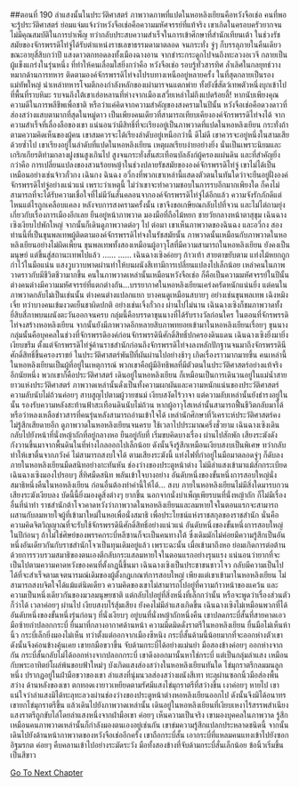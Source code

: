 ##ตอนที่ 190 ลำแสงนั้นในประวัติศาสตร์
ภาพวาดภาพที่แปดในหอหลิงเยียนคือหวังจือเช่อ
คนที่พอจะรู้ประวัติศาสตร์ ย่อมแจ่มแจ้งว่าหวังจือเช่อคือความมหัศจรรย์ที่แท้จริง เขาเกิดในครอบครัวยากจน ไม่มีคุณสมบัติในการบำเพ็ญ ทว่ากลับประสบความสำเร็จในการเข้าศึกษาที่สำนักเทียนเต้า ในช่วงรัชสมัยของจักรพรรดิไท่จู่ได้รับตำแหน่งราชเลขาธรรมดามาตลอด จนกระทั่ง จู่ๆ ก็บรรลุภายในคืนเดียวขณะอายุสี่สิบกว่าปี แสงดาวตกทอดลงทั้งเมืองฉางอาน จากชำระกระดูกไปจนถึงทะลวงอเวจี กลายเป็นผู้แข็งแกร่งในรุ่นหนึ่ง
ที่ทำให้คนเลื่อมใสยิ่งกว่าคือ หวังจือเช่อ รอบรู้ทั่วสารทิศ ล้ำเลิศในกลยุทธ์วางหมากด้านการทหาร ติดตามองค์จักรพรรดิไท่จงไปรบทางเหนืออยู่หลายครั้ง ในที่สุดกลายเป็นรองแม่ทัพใหญ่ นำเหล่าทหารโจมตีกองกำลังหลักของเผ่ามารจนแตกพ่าย ทั้งยังขี่สัตว์เทพตัวหนึ่งบุกเข้าไปที่พื้นที่ราบหิมะ รบจนถึงใต้เขาเฮ่อหลานที่ห่างจากเมืองเสวี่ยเหล่าไม่ถึงแปดร้อยลี้!
หากนับเพียงคุณความดีในการพลีชีพเพื่อชาติ หรือว่าแค่คิดจากความสำคัญของสงครามในปีนั้น หวังจือเช่อคือดวงดาวที่ส่องสว่างแสบตามากที่สุดในหมู่ดาว เป็นเพียงคนเดียวที่สามารถเทียบเคียงองค์จักรพรรดิไท่จงได้ จากความสำเร็จที่เลื่องลือของเขา แน่นอนว่ามีสิทธิ์ที่จะเรียงอยู่เป็นภาพวาดที่แปดในหอหลิงเยียน กระทั่งถ้าตามความคิดเห็นของผู้คน เขาสมควรจะได้เรียงลำดับอยู่เหนือกว่านี้ ดีไม่ดี เขาควรจะอยู่หนึ่งในสามเสียด้วยซ้ำไป
เขาเรียงอยู่ในลำดับที่แปดในหอหลิงเยียน เหตุผลเรียบง่ายอย่างยิ่ง นั่นเป็นเพราะนิยมและเกริกเกียรติท่ามกลางฝูงชนสูงเกินไป สูงจนกระทั่งสั่นสะเทือนบัลลังก์ผู้ครองแผ่นดิน และที่สำคัญยิ่งกว่าคือ การเปลี่ยนแปลงของสวนร้อยหญ้าในช่วงปลายรัชสมัยขององค์จักรพรรดิไท่จู่ เขาไม่ได้เป็นเหมือนอย่างเช่นจ้าวกั๋วกง เฉินกง ฉินฉง อวี่กงที่พวกเขาเหล่านี้แสดงตัวตนในทันใดว่าจะยืนอยู่ฝั่งองค์จักรพรรดิไท่จู่อย่างแน่วแน่ เพราะว่าเหตุนี้ ไม่ว่าเขาจะทำความชอบในการรบอีกมากเพียงใด ก็คงไม่สามารถที่จะได้รับความเชื่อใจที่ไม่มีวันสั่นคลอนจากองค์จักรพรรดิไท่จู่ได้อีกแล้ว ความจังรักภักดีแต่ไหนแต่ไรถูกเคลือบแคลง หลังจบการสงครามครั้งนั้น เขาจึงขอเกษียณกลับไปที่จวน และไม่ไต่ถามยุ่งเกี่ยวกับเรื่องการเมืองอีกเลย
ยืนอยู่หน้าภาพวาด มองมือที่ถือไม้หยก ชายวัยกลางหน้าตาสุขุม เฉินฉางเซิงเงียบไปพักใหญ่ จากนั้นก็เดินดูภาพวาดต่อๆ ไป
ต่อมา เขาเห็นภาพวาดของฉินฉง และอวี่กง สองท่านนี้ที่เป็นขุนพลเทพผู้ติดตามองค์จักรพรรดิไท่จงในรัชสมัยนั้น ภาพวาดนั้นเหมือนกับภาพวาดในหอหลิงเยียนอย่างไม่ผิดเพี้ยน
ขุนพลเทพทั้งสองเหมือนผู้อาวุโสที่มีความสามารถในหอหลิงเยียน ยังคงเป็นมนุษย์ แต่ขึ้นสู่สถานะเทพไปแล้ว
......
......
เฉินฉางเซิงค่อยๆ ก้าวเท้า สายตาขยับตาม แท่งไม้หยกถูกกำไว้ในมือแน่น แสงวูบวาบพาดผ่านทำให้บนผนังสีเทามีการเปลี่ยนแปลงไปเล็กน้อย เหล่าคนในภาพวาดราวกับมีชีวิตชีวามากขึ้น
คนในภาพวาดเหล่านั้นเหมือนหวังจือเช่อ ก็คือเป็นความมหัศจรรย์ในปีนั้น ต่างคนต่างมีความมหัศจรรย์ที่แตกต่างกัน...บรรยากาศในหอหลิงเยียนเคร่งครัดหนักแน่นยิ่ง แต่คนในภาพวาดกลับไม่เป็นเช่นนั้น ต่างคนต่างแปลกแยก บางคนดูเหมือนสบายๆ อย่างเช่นขุนพลเทพ เฉิงหมิงเจี๋ย ทว่าบางคนเข้มงวดเย็นชาผิดปกติ อย่างเช่นเจิ้งกั๋วกง
ผ่านไปไม่นาน เฉินฉางเซิงก็ชมภาพวาดทั้งยี่สิบสี่ภาพบนผนังตะวันออกจนครบ กลุ่มนี้คือบรรดาขุนนางที่ได้รับรางวัลก่อนใคร ในตอนที่จักรพรรดิไท่จงสร้างหอหลิงเยียน จากนั้นยังมีภาพวาดอีกหลายสิบภาพทยอยเข้ามาในหอหลิงเยียนเรื่อยๆ ขุนนางกลุ่มนั้นคือบุคคลในช่วงที่จักรพรรดิองค์ก่อนจักรพรรดินีศักดิ์สิทธิ์ปกครองดินแดน
เฉินฉางเซิงยิ่งมายิ่งเงียบขรึม ตั้งแต่จักรพรรดิไท่จู่ค้านราชสำนักก่อนถึงจักรพรรดิไท่จงลงหลักปักฐานจนมาถึงจักรพรรดินีศักดิ์สิทธิ์ขึ้นครองราชย์ ในประวัติศาสตร์พันปีที่ผันผ่านไปอย่างช้าๆ เกิดเรื่องราวมากมายขึ้น คนเหล่านี้ในหอหลิงเยียนเป็นผู้ที่อยู่ในเหตุการณ์ พวกเขาคือผู้มีอิทธิพลที่มีตัวตนในประวัติศาสตร์อย่างแท้จริง อีกนัยหนึ่ง พวกเขาก็คือประวัติศาสตร์
เดินอยู่ในหอหลิงเยียน ก็เหมือนเป็นการเดินวนอยู่ในแม่น้ำสายยาวแห่งประวัติศาสตร์ ภาพวาดเหล่านั้นดั่งเป็นทั้งความผกผันและความหนักแน่นของประวัติศาสตร์ ความลับนับไม่ถ้วนค่อยๆ สาบสูญไปตามผู้วายชนม์ เงียบสงัดไร้วาจา แต่ความลับเหล่านั้นยังธำรงอยู่ในนั้น รองรับความหลังสะท้านฟ้าสะเทือนดินนับไม่ถ้วน หากผู้อาวุโสเหล่านั้นสามารถฟื้นชีวิตกลับมาได้ หรือว่าหลงเหลือข่าวสารที่คนรุ่นหลังสามารถอ่านเข้าใจได้ เหล่านักศึกษาที่วิเคราะห์ประวัติศาสตร์คงไม่รู้สึกเสียดายอีก
ดูภาพวาดในหอหลิงเยียนจนครบ ใช้เวลาไปประมาณครึ่งชั่วยาม เฉินฉางเซิงเดินกลับไปยังหน้าที่นั่งหญ้าถักที่อยู่กลางหอ ยืนอยู่กับที่ เริ่มขบคิดบางเรื่อง
ผ่านไปสักพัก เสียงระฆังดังกังวานขึ้นมาจากพื้นดินในที่ห่างไกลออกไปเล็กน้อย ดังนั้นจึงรู้สึกเหมือนเงียบสงบเป็นพิเศษ ทว่ากลับทำให้เขาตื่นจากภวังค์ ไม่สามารถสงบใจได้
ตามเสียงระฆังนี้ แท่งไฟที่กำอยู่ในมือมาตลอดจู่ๆ ก็ดับลง ภายในหอหลิงเยียนมืดสนิทอย่างกะทันหัน ช่องว่างของประตูหน้าต่าง ไม่มีลำแสงเข้ามาแม้สักกระเบียด
เฉินฉางเซิงมองไปรอบๆ สี่ทิศมืดสนิท พลันเข้าใจบางอย่าง อันดับหนึ่งของขั้นหนึ่งการสอบใหญ่นั่งสมาธิหนึ่งคืนในหอหลิงเยียน ก่อนอื่นต้องทำคำนี้ให้ได้...
สงบ
ภายในหอหลิงเยียนไม่มีสิ่งใดมารบกวน เสียงระฆังเงียบลง บัดนี้นี้ยิ่งมองดูสิ่งต่างๆ ยากขึ้น นอกจากนั่งบำเพ็ญเพียรบนที่นั่งหญ้าถัก ก็ไม่มีเรื่องอื่นที่น่าทำ
ราชสำนักต้าโจวคาดหวังว่าภาพวาดในหอหลิงเยียนและลมหายใจในตอนแรกจะสามารถผสานกับลมหายใจผู้ที่เข้ามาใหม่ในหอเพื่อนั่งสมาธิ เพื่อประโยชน์แห่งราชสกุลของราชสำนัก นั่นคือ ความคิดจิตวิญญาณที่จะรับใช้จักรพรรดินีศักดิ์สิทธิ์อย่างแน่วแน่
อันดับหนึ่งของขั้นหนึ่งการสอบใหญ่ในปีก่อนๆ ถ้าไม่ใช่ศิษย์ของพรรคกระบี่หลีซานก็จะเป็นคนทางใต้ ซึ่งเดิมมักไม่ค่อยมีความรู้สึกเป็นอันหนึ่งอันเดียวกันกับราชสำนักโจวเป็นทุนเดิมอยู่แล้ว เพราะฉะนั้น เมื่อเข้ามาถึงหอ ย่อมเกิดการต่อต้านด้วยการรวบรวมสมาธิของตนเองตีกลับกระแสลมหายใจในตอนแรกอย่างรุนแรง แน่นอนว่ายากที่จะเป็นไปตามความคาดหวังของคนที่ตั้งกฎนี้ขึ้นมา
เฉินฉางเซิงเป็นประชาชนชาวโจว กลับมีความเป็นไปได้ที่จะสำเร็จตามเจตนารมณ์เดิมของผู้ตั้งกฎเกณฑ์การสอบใหญ่ เพียงแต่เขาเข้ามาในหอหลิงเยียน ไม่สามารถสงบจิตใจได้แม้แต่นิดเดียว ความคิดของเขาไม่สามารถไปอยู่ที่ความก้าวหน้าของแคว้น และความเป็นหนึ่งเดียวกันของมวลมนุษยชาติ แต่กลับไปอยู่ที่สิ่งหนึ่งที่เล็กกว่านั้น หรือจะพูดว่าเรื่องส่วนตัวก็ว่าได้
เวลาค่อยๆ ผ่านไป เงียบสงบไร้สุ้มเสียง ยังคงไม่มีลำแสงเกิดขึ้น
เฉินฉางเซิงไม่เหมือนพวกที่ได้อันดับหนึ่งของขั้นหนึ่งรุ่นก่อนๆ ที่นั่งเงียบๆ อยู่บนที่นั่งหญ้าถักหนึ่งคืน เขาปลดกระบี่สั้นที่สายคาดเอว มือซ้ายกำปลอกกระบี่ ยื่นมาที่กลางอากาศด้านหน้า ความมืดมิดดั่งราตรีในหอหลิงเยียน ยื่นมือไม่เห็นห้านิ้ว กระบี่เล็กยิ่งมองไม่เห็น ทว่าตั้งแต่ออกจากเมืองซีหนิง กระบี่สั้นด้ามนี้น้อยมากที่จะออกห่างตัวเขา ดังนั้นจึงค่อนข้างคุ้นเคย เขายกมือขวาขึ้น จับด้ามกระบี่ได้อย่างแม่นยำ
มือสองข้างค่อยๆ ออกห่างจากกัน กระบี่สั้นกลับไม่ได้ออกห่างจากปลอกกระบี่ เขาดึงออกมานั้นหาใช่กระบี่ แต่เป็นกลุ่มลำแสง เหมือนกับพระอาทิตย์โผล่พ้นขอบฟ้าใหม่ๆ บังเกิดแสงส่องสว่างในหอหลิงเยียนทันใด
ไข่มุกราตรีกลมมนลูกหนึ่ง ปรากฏอยู่ในฝ่ามือขวาของเขา
ลำแสงที่นุ่มนวลส่องสว่างผนังสีเทา ทะลุผ่านซอกนิ้วมือส่องพื้นสว่าง ด้านหลังของเขา ตกทอดเงายาวเหยียดตามรัศมีแสงไข่มุกราตรีที่สว่างขึ้น เงาค่อยๆ หายไป
เขาแน่ใจว่าลำแสงมิได้ทะลุทะลวงผ่านช่องว่างของประตูหน้าต่างหอหลิงเยียนออกไป ดังนั้นจึงมิได้อนาทร
เขายกไข่มุกราตรีขึ้น แล้วเดินไปยังภาพวาดเหล่านั้น
เดินอยู่ในหอหลิงเยียนที่เงียบเหงาไร้สรรพสำเนียง แสงราตรีถูกขับไล่โดยลำแสงหนึ่งจากฝ่ามือเขา ค่อยๆ เห็นความเป็นจริง เขามองบุคคลในภาพวาด รู้สึกเหมือนคนภาพวาดเหล่านั้นก็กำลังมองตนเองอยู่เช่นกัน
เขาข่มความรู้สึกแปลกประหลาดชนิดนี้ จากนั้นเดินไปยังด้านหน้าภาพวาดของหวังจือเช่ออีกครั้ง
เขาถือกระบี่สั้น เอากระบี่ที่แหลมคนแทงเข้าไปยังซอกอิฐมรกต ค่อยๆ คืบคลานเข้าไปอย่างระมัดระวัง มือทั้งสองข้างที่จับด้ามกระบี่สั่นเล็กน้อย ข้อนิ้วเริ่มขึ้นเป็นสีขาว


[Go To Next Chapter]( ./192.md)